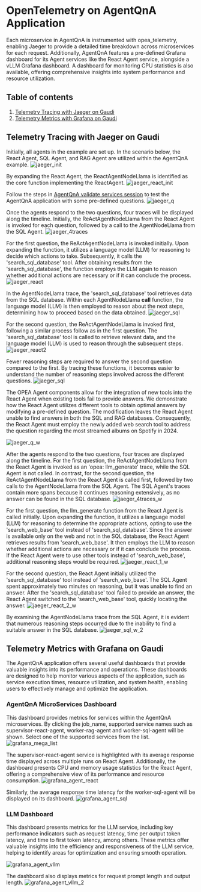# OpenTelemetry on AgentQnA Application

Each microservice in AgentQnA is instrumented with opea_telemetry, enabling Jaeger to provide a detailed time breakdown across microservices for each request.
Additionally, AgentQnA features a pre-defined Grafana dashboard for its Agent services like the React Agent service, alongside a vLLM Grafana dashboard.
A dashboard for monitoring CPU statistics is also available, offering comprehensive insights into system performance and resource utilization.

## Table of contents

1. [Telemetry Tracing with Jaeger on Gaudi](#telemetry-tracing-with-jaeger-on-gaudi)
2. [Telemetry Metrics with Grafana on Gaudi](#telemetry-metrics-with-grafana-on-gaudi)


## Telemetry Tracing with Jaeger on Gaudi

Initially, all agents in the example are set up.
In the scenario below, the React Agent, SQL Agent, and RAG Agent are utilized within the AgentQnA example.
![jaeger_init](../assets/agent_jaeger_init.png)

By expanding the React Agent, the ReactAgentNodeLlama is identified as the core function implementing the ReactAgent.
![jaeger_react_init](../assets/agent_jaeger_react_init.png)

Follow the steps in [AgentQnA validate services session](https://github.com/opea-project/GenAIExamples/tree/main/AgentQnA#validate-services) to test the AgentQnA application with some pre-defined questions.
![jaeger_q](../assets/agent_questions.png)

Once the agents respond to the two questions, four traces will be displayed along the timeline.
Initially, the ReActAgentNodeLlama from the React Agent is invoked for each question, followed by a call to the AgentNodeLlama from the SQL Agent.
![jaeger_4traces](../assets/agent_jaeger_4traces.png)

For the first question, the ReActAgentNodeLlama is invoked initially.
Upon expanding the function, it utilizes a language model (LLM) for reasoning to decide which actions to take.
Subsequently, it calls the 'search_sql_database' tool. After obtaining results from the 'search_sql_database',
the function employs the LLM again to reason whether additional actions are necessary or if it can conclude the process.
![jaeger_react](../assets/agent_jaeger_react_spans.png)

In the AgentNodeLlama trace, the 'search_sql_database' tool retrieves data from the SQL database.
Within each AgentNodeLlama __call__ function, the language model (LLM) is then employed to reason about the next steps,
determining how to proceed based on the data obtained.
![jaeger_sql](../assets/agent_jaeger_sql_spans.png)

For the second question, the ReActAgentNodeLlama is invoked first, following a similar process follow as in the first question.
The 'search_sql_database' tool is called to retrieve relevant data, and the language model (LLM) is used to reason through the subsequent steps.
![jaeger_react2](../assets/agent_jaeger_react_2_spans.png)

Fewer reasoning steps are required to answer the second question compared to the first.
By tracing these functions, it becomes easier to understand the number of reasoning steps involved across the different questions.
![jaeger_sql](../assets/agent_jaeger_sql_2_spans.png)

The OPEA Agent components allow for the integration of new tools into the React Agent when existing tools fail to provide answers.
We demonstrate how the React Agent utilizes different tools to obtain optimal answers by modifying a pre-defined question.
The modification leaves the React Agent unable to find answers in both the SQL and RAG databases.
Consequently, the React Agent must employ the newly added web search tool to address the question regarding the most streamed albums on Spotify in 2024.

![jaeger_q_w](../assets/agent_questions_web.png)

After the agents respond to the two questions, four traces are displayed along the timeline.
For the first question, the ReActAgentNodeLlama from the React Agent is invoked as an 'opea: llm_generate' trace, while the SQL Agent is not called.
In contrast, for the second question, the ReActAgentNodeLlama from the React Agent is called first, followed by two calls to the AgentNodeLlama from the SQL Agent.
The SQL Agent's traces contain more spans because it continues reasoning extensively, as no answer can be found in the SQL database.
![jaeger_4traces_w](../assets/agent_jaeger_4traces_web.png)

For the first question, the llm_generate function from the React Agent is called initially.
Upon expanding the function, it utilizes a language model (LLM) for reasoning to determine the appropriate actions, opting to use the 'search_web_base' tool instead of 'search_sql_database'.
Since the answer is available only on the web and not in the SQL database, the React Agent retrieves results from 'search_web_base'.
It then employs the LLM to reason whether additional actions are necessary or if it can conclude the process.
If the React Agent were to use other tools instead of 'search_web_base', additional reasoning steps would be required.
![jaeger_react_1_w](../assets/agent_jaeger_react_spans_1_webq.png)

For the second question, the React Agent initially utilized the 'search_sql_database' tool instead of 'search_web_base'.
The SQL Agent spent approximately two minutes on reasoning, but it was unable to find an answer.
After the 'search_sql_database' tool failed to provide an answer, the React Agent switched to the 'search_web_base' tool, quickly locating the answer.
![jaeger_react_2_w](../assets/agent_jaeger_react_spans_2_webq.png)

By examining the AgentNodeLlama trace from the SQL Agent, it is evident that numerous reasoning steps occurred due to the inability to find a suitable answer in the SQL database.
![jaeger_sql_w_2](../assets/agent_jaeger_sql_35_q2_spans.png)

## Telemetry Metrics with Grafana on Gaudi

The AgentQnA application offers several useful dashboards that provide valuable insights into its performance and operations.
These dashboards are designed to help monitor various aspects of the application, such as service execution times, resource utilization, and system health,
enabling users to effectively manage and optimize the application.

### AgentQnA MicroServices Dashboard

This dashboard provides metrics for services within the AgentQnA microservices.
By clicking the job_name, supported service names such as supervisor-react-agent, worker-rag-agent and worker-sql-agent will be shown.
Select one of the supported services from the list.
![grafana_mega_list](../assets/agent_grafana_mega_list.png)

The supervisor-react-agent service is highlighted with its average response time displayed across multiple runs on React Agent.
Additionally, the dashboard presents CPU and memory usage statistics for the React Agent,
offering a comprehensive view of its performance and resource consumption.
![grafana_agent_react](../assets/agent_grafana_react.png)

Similarly, the average response time latency for the worker-sql-agent will be displayed on its dashboard.
![grafana_agent_sql](../assets/agent_grafana_sql.png)

### LLM Dashboard

This dashboard presents metrics for the LLM service, including key performance indicators such as request latency, time per output token latency,
and time to first token latency, among others.
These metrics offer valuable insights into the efficiency and responsiveness of the LLM service,
helping to identify areas for optimization and ensuring smooth operation.

![grafana_agent_vllm](../assets/agent_grafana_vllm.png)

The dashboard also displays metrics for request prompt length and output length.
![grafana_agent_vllm_2](../assets/agent_grafana_vllm_2.png)
